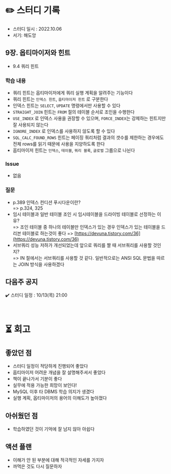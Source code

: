 # ✏️ 스터디 기록

- 스터디 일시 : 2022.10.06
- 서기: 해도앙

## 9장. 옵티마이저와 힌트
- 9.4 쿼리 힌트

### 학습 내용
- 쿼리 힌트는 옵티마이저에게 쿼리 실행 계획을 알려주는 기능이다
- 쿼리 힌트는 `인덱스 힌트`, `옵티마이저 힌트` 로 구분한다
- 인덱스 힌트는 `SELECT`, `UPDATE` 명령에서만 사용할 수 있다
- `STRAIGHT_JOIN` 힌트는 `FROM` 절의 테이블 순서로 조인을 수행한다
- `USE_INDEX` 로 인덱스 사용을 권장할 수 있으며, `FORCE_INDEX`는 강제하는 힌트지만 잘 사용되지 않는다
- `IGNORE_INDEX` 로 인덱스를 사용하지 않도록 할 수 있다
- `SQL_CALC_FOUND_ROWS` 힌트는 페이징 쿼리처럼 결과의 갯수를 제한하는 경우에도 <br/>
   전체 rows를 읽기 때문에 사용을 지양하도록 한다
- 옵티마이저 힌트는 `인덱스`, `테이블`, `쿼리 블록`, `글로벌` 그룹으로 나뉜다


### Issue
- 없음 

### 질문
- p.389 인덱스 컨디션 푸시다운이란? <br/>
 => p.324, 325 
- 임시 테이블과 일반 테이블 조인 시 임시테이블을 드라이빙 테이블로 선정하는 이유? <br/>
 => 조인 테이블 중 하나의 테이블만 인덱스가 있는 경우 인덱스가 있는 테이블을 드리븐 테이블로 하는것이 좋다 
 => [https://devuna.tistory.com/36](https://devuna.tistory.com/36)
- 서브쿼리 성능 저하가 개선되었는데 앞으로 쿼리를 짤 때 서브쿼리를 사용할 것인지? <br/> 
 => IN 절에서는 서브쿼리를 사용할 것 같다. 일반적으로는 ANSI SQL 문법을 따르는 JOIN 방식을 사용하겠다 
 
## 다음주 공지
✔️ 스터디 일정 : 10/13(목) 21:00

<br>

# ⏳ 회고

## 좋았던 점
- 스터디 일정이 적당하게 진행되어 좋았다
- 옵티마이저 어려운 개념을 잘 설명해주셔서 좋았다
- 책이 끝나가서 기분이 좋다 
- 실무에 적용 가능한 희망이 보인다!
- MySQL 이후 타 DBMS 학습 의지가 생겼다
- 실행 계획, 옵티마이저의 용어의 이해도가 높아졌다

## 아쉬웠던 점
- 학습하였던 것이 기억에 잘 남지 않아 아쉽다

## 액션 플랜
- 이해가 안 된 부분에 대해 적극적인 자세를 가지자
- 까먹은 것도 다시 질문하자